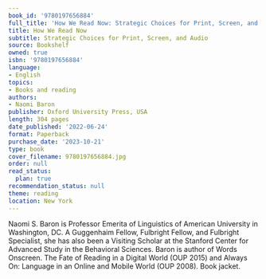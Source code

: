 ```yaml
---
book_id: '9780197656884'
full_title: 'How We Read Now: Strategic Choices for Print, Screen, and Audio'
title: How We Read Now
subtitle: Strategic Choices for Print, Screen, and Audio
source: Bookshelf
owned: true
isbn: '9780197656884'
language:
- English
topics:
- Books and reading
authors:
- Naomi Baron
publisher: Oxford University Press, USA
length: 304 pages
date_published: '2022-06-24'
format: Paperback
purchase_date: '2023-10-21'
type: book
cover_filename: 9780197656884.jpg
order: null
read_status:
  plan: true
recommendation_status: null
theme: reading
location: New York
---
```

Naomi S. Baron is Professor Emerita of Linguistics of American University in Washington, DC. A Guggenhaim Fellow, Fulbright Fellow, and Fulbright Specialist, she has also been a Visiting Scholar at the Stanford Center for Advanced Study in the Behavioral Sciences. Baron is author of Words Onscreen. The Fate of Reading in a Digital World (OUP 2015) and Always On: Language in an Online and Mobile World (OUP 2008). Book jacket.
